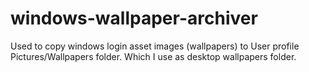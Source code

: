 # windows-wallpaper-archiver

Used to copy windows login asset images (wallpapers) to User profile Pictures/Wallpapers folder. Which I use as desktop wallpapers folder.
